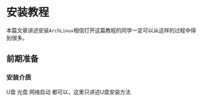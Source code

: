 # 安装教程

本篇文章讲述安装<code>ArchLinux</code>相信打开这篇教程的同学一定可以从这样的过程中得到很多。

## 前期准备

### 安装介质

U盘 光盘 网络启动 都可以，这里只讲述U盘安装方法
